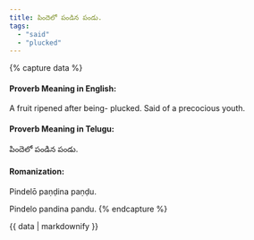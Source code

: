 ```yaml
---
title: పిందెలో పండిన పండు.
tags:
  - "said"
  - "plucked"
---
```


{% capture data %}
#### Proverb Meaning in English:
A fruit ripened after being- plucked.
Said of a precocious youth.

#### Proverb Meaning in Telugu:
పిందెలో పండిన పండు.

#### Romanization:
Pindelō paṇḍina paṇḍu.

Pindelo pandina pandu.
{% endcapture %}

{{ data | markdownify }}

